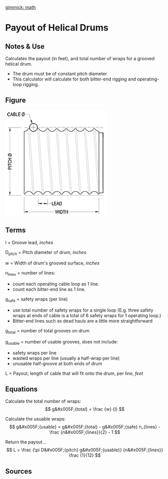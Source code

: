 [gimmick: math]()

Payout of Helical Drums
===

Notes & Use
---

Calculates the payout (in feet), and total number of wraps for a grooved helical drum.

* The drum must be of constant pitch diameter
* This calculator will calculate for both bitter-end rigging and operating-loop rigging.

Figure
---

![](../image/drum_helical_payout.jpg)

Terms
---

l = Groove lead, *inches*

D<sub>pitch</sub> = Pitch diameter of drum, *inches*

w = Width of drum's grooved surface, *inches*

n<sub>lines</sub> = number of lines:

* count each operating cable loop as 1 line.
* count each bitter-end line as 1 line.

g<sub>safe</sub> = safety wraps (per line)

* use total number of safety wraps for a single loop (E.g. three safety wraps at ends of cable is a total of 6 safety wraps for 1 operating loop.)
* Bitter-end lines such as dead hauls are a little more straightforward

g<sub>total</sub> = number of total grooves on drum

g<sub>usable</sub> = number of usable grooves, does not include:

* safety wraps per line
* wasted wraps per line (usually a half-wrap per line)
* unusable half-groove at both ends of drum

L = Payout, length of cable that will fit onto the drum, per line, *feet*

Equations
---

Calculate the total number of wraps:
$$ g&#x005F;{total} = \frac {w} {l} $$

Calculate the usuable wraps:
$$ g&#x005F;{usable} = g&#x005F;{total} - g&#x005F;{safe} n_{lines} - \frac {n&#x005F;{lines}}{2} - 1 $$

Return the payout...
$$ L = \frac {\pi D&#x005F;{pitch} g&#x005F;{usable}} {n&#x005F;{lines}} \frac {1}{12} $$

Sources
---


